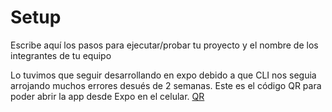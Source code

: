# Setup

Escribe aquí los pasos para ejecutar/probar tu proyecto y el nombre de los integrantes de tu equipo

Lo tuvimos que seguir desarrollando en expo debido a que CLI nos seguia arrojando muchos errores desués de 2 semanas.
Este es el código QR para poder abrir la app desde Expo en el celular.
[QR](Recetario.png)
